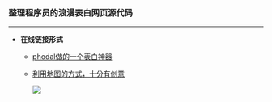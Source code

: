 ### 整理程序员的浪漫表白网页源代码

---

- **在线链接形式**

  - [phodal做的一个表白神器](https://github.com/phodal/valentine)
  
  - [利用地图的方式，十分有创意](http://liumeijun.com/)
  
    ![](https://github.com/haoflynet/show_LOVE/raw/master/images/show3.png)
